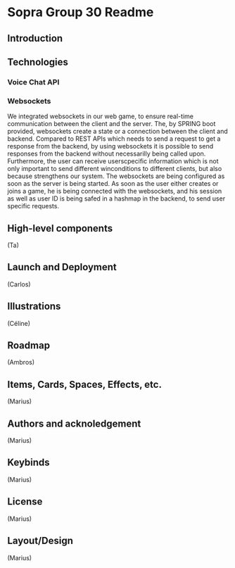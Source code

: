 # Sopra Group 30 Readme

## Introduction

## Technologies
### Voice Chat API

### Websockets
We integrated websockets in our web game, to ensure real-time communication between the client and the server.
The, by SPRING boot provided, websockets create a state or a connection between the client and backend. 
Compared to REST APIs which needs to send a request to get a response from the backend, by using websockets it is possible to 
send responses from the backend without necessarilly being called upon. Furthermore, the user can receive userscpecific information
which is not only important to send different winconditions to different clients, but also because strengthens our system.
The websockets are being configured as soon as the server is being started. As soon as the user either creates or joins a game, he is being
connected with the websockets, and his session as well as user ID is being safed in a hashmap in the backend, to send user specific requests.

## High-level components
(Ta)
## Launch and Deployment
(Carlos)
## Illustrations
(Céline)
## Roadmap
(Ambros)
## Items, Cards, Spaces, Effects, etc.
(Marius)
## Authors and acknoledgement
(Marius)
## Keybinds
(Marius)
## License
(Marius)
## Layout/Design
(Marius)